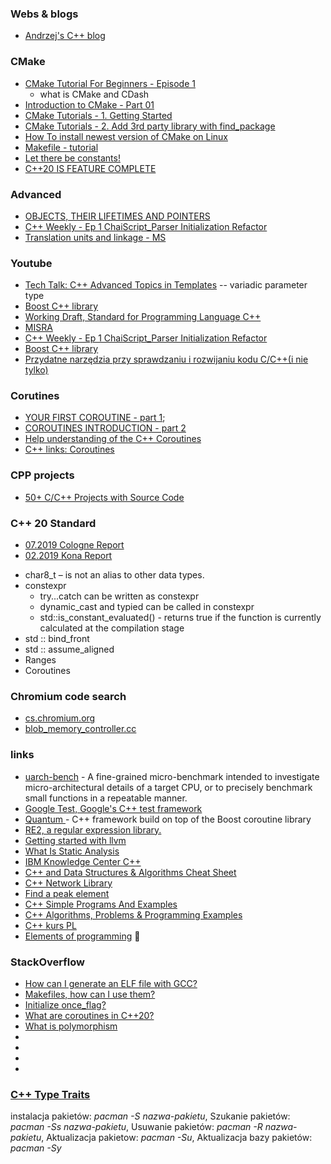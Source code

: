 ### Webs & blogs
- [Andrzej's C++ blog ](https://akrzemi1.wordpress.com/)

### CMake
- [CMake Tutorial For Beginners - Episode 1](https://www.youtube.com/watch?v=wl2Srog-j7I)
  - what is CMake and CDash
- [Introduction to CMake - Part 01](https://www.youtube.com/watch?v=wCvv8EVuPo0)
- [CMake Tutorials - 1. Getting Started](https://www.youtube.com/watch?v=IhOBTeqbz4w)
- [CMake Tutorials - 2. Add 3rd party library with find_package](https://www.youtube.com/watch?v=oBcDcVq1qnA)
- [How To install newest version of CMake on Linux](https://www.youtube.com/watch?v=_yFPO1ofyF0&list=PLK6MXr8gasrGmIiSuVQXpfFuE1uPT615s)
- [Makefile - tutorial](https://www.youtube.com/watch?v=GExnnTaBELk)
- [Let there be constants!](https://mariusbancila.ro/blog/2019/09/10/let-there-be-constants/)
- [C++20 IS FEATURE COMPLETE](https://hackaday.com/2019/07/30/c20-is-feature-complete-heres-what-changes-are-coming/)

### Advanced
- [OBJECTS, THEIR LIFETIMES AND POINTERS](https://blog.panicsoftware.com/objects-their-lifetimes-and-pointers/)
- [C++ Weekly - Ep 1 ChaiScript_Parser Initialization Refactor](https://www.youtube.com/watch?v=EJtqHLvAIZE&list=PLs3KjaCtOwSZ2tbuV1hx8Xz-rFZTan2J1)
- [Translation units and linkage - MS](https://docs.microsoft.com/en-us/cpp/cpp/program-and-linkage-cpp?view=vs-2019)
### Youtube
- [Tech Talk: C++ Advanced Topics in Templates](https://www.youtube.com/watch?v=X30OwlsMWak)
	-- variadic parameter type
- [Boost C++ library](https://www.boost.org/doc/libs/1_65_0/libs/coroutine2/doc/html/coroutine2/overview.html)
- [Working Draft, Standard for Programming Language C++](https://eel.is/c++draft/)
- [MISRA](https://www.misra.org.uk/MISRAHome/Whoarewe/tabid/67/Default.aspx)
- [C++ Weekly - Ep 1 ChaiScript_Parser Initialization Refactor](https://www.youtube.com/watch?v=EJtqHLvAIZE&list=PLs3KjaCtOwSZ2tbuV1hx8Xz-rFZTan2J1)
- [Boost C++ library](https://www.boost.org/doc/libs/1_65_0/libs/coroutine2/doc/html/coroutine2/overview.html)
- [Przydatne narzędzia przy sprawdzaniu i rozwijaniu kodu C/C++(i nie tylko)](https://github.com/qarmin/Instrukcje-i-Tutoriale/blob/master/AnalizatoryCC%2B%2B.md#przydatne-narz%C4%99dzia-przy-sprawdzaniu-i-rozwijaniu-kodu-cci-nie-tylko)

### Corutines 
- [YOUR FIRST COROUTINE - part 1](https://blog.panicsoftware.com/your-first-coroutine/);
- [COROUTINES INTRODUCTION - part 2](https://blog.panicsoftware.com/coroutines-introduction/)
- [Help understanding of the C++ Coroutines](https://github.com/luncliff/coroutine)
- [C++ links: Coroutines](https://gist.github.com/MattPD/9b55db49537a90545a90447392ad3aeb#file-cpp-std-coroutines-draft-md)

### CPP projects

- [50+ C/C++ Projects with Source Code](https://www.codewithc.com/c-projects-with-source-code/)

### C++ 20 Standard

- [07.2019 Cologne Report](https://botondballo.wordpress.com/2019/07/26/trip-report-c-standards-meeting-in-cologne-july-2019/)
- [02.2019 Kona Report](https://botondballo.wordpress.com/2019/03/20/trip-report-c-standards-meeting-in-kona-february-2019/)

* char8_t – is not an alias to other data types.
* constexpr
  - try...catch can be written as constexpr
  - dynamic_cast and typied can be called in constexpr
  - std::is_constant_evaluated() - returns true if the function is currently calculated at the compilation stage
* std :: bind_front
* std :: assume_aligned
* Ranges
* Coroutines



### Chromium code search
- [cs.chromium.org](https://cs.chromium.org/chromium/src/storage/browser/blob/blob_memory_controller.cc?q=CalculateBlobStorageLimitsImpl&sq=package:chromium&l=74)
- [blob_memory_controller.cc](https://source.chromium.org/chromium/chromium/src/+/master:storage/browser/blob/blob_memory_controller.cc;bpv=0?originalUrl=https:%2F%2Fcs.chromium.org%2F)

### links
- [uarch-bench](https://github.com/travisdowns/uarch-bench) - A fine-grained micro-benchmark intended to investigate micro-architectural details of a target CPU, or to precisely benchmark small functions in a repeatable manner.
- [Google Test, Google's C++ test framework](https://github.com/google/googletest)
- [Quantum ](https://github.com/bloomberg/quantum) - C++ framework build on top of the Boost coroutine library
- [RE2, a regular expression library.](https://github.com/google/re2)
- [Getting started with llvm](https://riptutorial.com/llvm)
- [What Is Static Analysis](https://www.perforce.com/blog/sca/what-static-analysis)
- [IBM Knowledge Center C++](https://www.ibm.com/support/knowledgecenter/SSLTBW_2.2.0/com.ibm.zos.v2r2.cbclx01/allocation_and_deallocation.htm)
- [C++ and Data Structures & Algorithms Cheat Sheet](https://github.com/gibsjose/cpp-cheat-sheet)
- [C++ Network Library](https://github.com/glynos/cpp-netlib)
- [Find a peak element](https://www.geeksforgeeks.org/find-a-peak-in-a-given-array/)
- [C++ Simple Programs And Examples](http://www.codebind.com/cpp/cpp-programs-examples/)
- [C++ Algorithms, Problems & Programming Examples](https://www.sanfoundry.com/1000-cpp-algorithms-problems-programming-examples/)
- [C++ kurs PL](https://www.fuw.edu.pl/~werner/pmn/CPP_HTML/CPP_files/PRG2CPP.html)
- [Elements of programming](http://elementsofprogramming.com/eop.pdf) :book:

### StackOverflow

- [How can I generate an ELF file with GCC?](https://stackoverflow.com/questions/21689261/how-can-i-generate-an-elf-file-with-gcc)
- [Makefiles, how can I use them?](https://stackoverflow.com/questions/20145132/makefiles-how-can-i-use-them)
- [Initialize once_flag?](https://stackoverflow.com/questions/19992661/initialize-once-flag)
- [What are coroutines in C++20?](https://stackoverflow.com/questions/43503656/what-are-coroutines-in-c20)
- [What is polymorphism](https://stackoverflow.com/questions/2032361/whats-polymorphic-type-in-c)
- []()
- []()
- []()
- []()



### [C++ Type Traits](https://www.drdobbs.com/cpp/c-type-traits/184404270)

instalacja pakietów: *pacman -S nazwa-pakietu*, Szukanie pakietów: *pacman -Ss nazwa-pakietu*, Usuwanie pakietów: *pacman -R nazwa-pakietu*, Aktualizacja pakietow: *pacman -Su*, Aktualizacja bazy pakietów: *pacman -Sy*
